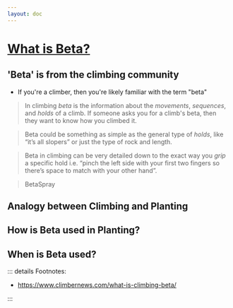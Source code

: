 ```yaml
---
layout: doc
---
```


<script setup>
import JoinKlimbeta from './Join_Klimbeta_Plantbeta.vue'
</script>  




# <u>What is Beta?</u>

## 'Beta' is from the climbing community

- If you're a climber, then you're likely familiar with the term "beta"

> In climbing *beta* is the information about the *movements*, *sequences*, and *holds* of a climb. If someone asks you for a climb's beta, then they want to know how you climbed it. 

> Beta could be something as simple as the general type of *holds*, like “it’s all slopers” or just the type of rock and length.

> Beta in climbing can be very detailed down to the exact way you *grip* a specific hold i.e. “pinch the left side with your first two fingers so there’s space to match with your other hand”.

> BetaSpray




## Analogy between Climbing and Planting
  
<JoinKlimbeta />


## How is Beta used in Planting?

## When is Beta used?




::: details Footnotes:

- https://www.climbernews.com/what-is-climbing-beta/

:::